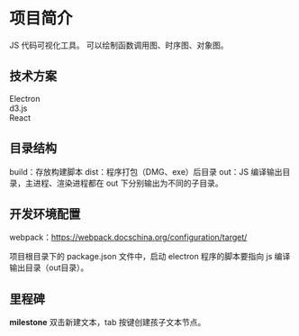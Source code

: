 # 项目简介

JS 代码可视化工具。
可以绘制函数调用图、时序图、对象图。

## 技术方案

Electron  
d3.js  
React  

## 目录结构

build：存放构建脚本
dist：程序打包（DMG、exe）后目录
out：JS 编译输出目录，主进程、渲染进程都在 out 下分别输出为不同的子目录。

## 开发环境配置

webpack：https://webpack.docschina.org/configuration/target/

项目根目录下的 package.json 文件中，启动 electron 程序的脚本要指向 js 编译输出目录（out目录）。

## 里程碑

**milestone** 双击新建文本，tab 按键创建孩子文本节点。
